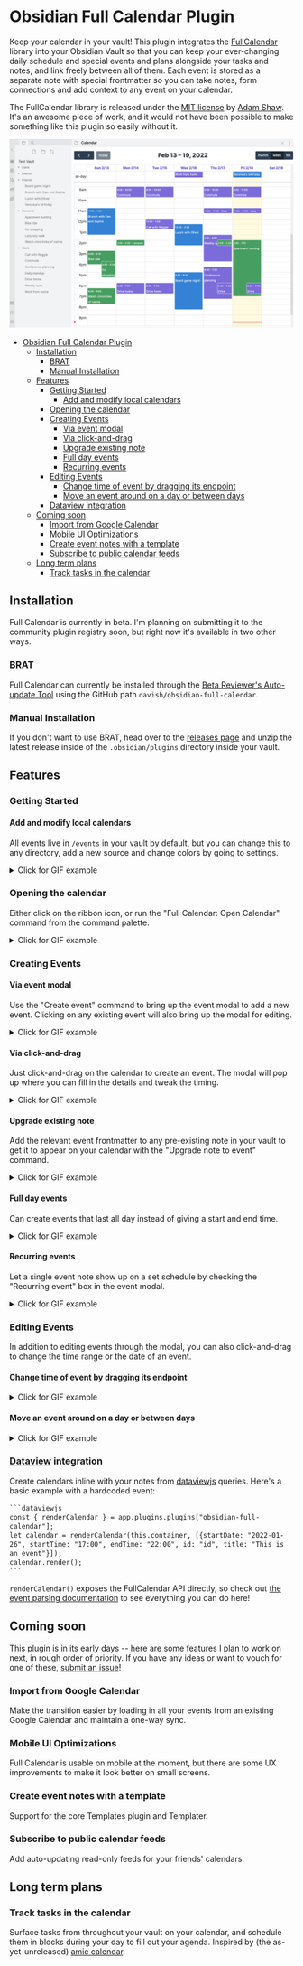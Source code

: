 # Obsidian Full Calendar Plugin

Keep your calendar in your vault! This plugin integrates the [FullCalendar](https://github.com/fullcalendar/fullcalendar) library into your Obsidian Vault so that you can keep your ever-changing daily schedule and special events and plans alongside your tasks and notes, and link freely between all of them. Each event is stored as a separate note with special frontmatter so you can take notes, form connections and add context to any event on your calendar.

The FullCalendar library is released under the [MIT license](https://github.com/fullcalendar/fullcalendar/blob/master/LICENSE.txt) by [Adam Shaw](https://github.com/arshaw). It's an awesome piece of work, and it would not have been possible to make something like this plugin so easily without it.

![Sample Calendar](docs/assets/sample-calendar.png)

- [Obsidian Full Calendar Plugin](#obsidian-full-calendar-plugin)
  - [Installation](#installation)
    - [BRAT](#brat)
    - [Manual Installation](#manual-installation)
  - [Features](#features)
    - [Getting Started](#getting-started)
      - [Add and modify local calendars](#add-and-modify-local-calendars)
    - [Opening the calendar](#opening-the-calendar)
    - [Creating Events](#creating-events)
      - [Via event modal](#via-event-modal)
      - [Via click-and-drag](#via-click-and-drag)
      - [Upgrade existing note](#upgrade-existing-note)
      - [Full day events](#full-day-events)
      - [Recurring events](#recurring-events)
    - [Editing Events](#editing-events)
      - [Change time of event by dragging its endpoint](#change-time-of-event-by-dragging-its-endpoint)
      - [Move an event around on a day or between days](#move-an-event-around-on-a-day-or-between-days)
    - [Dataview integration](#dataview-integration)
  - [Coming soon](#coming-soon)
    - [Import from Google Calendar](#import-from-google-calendar)
    - [Mobile UI Optimizations](#mobile-ui-optimizations)
    - [Create event notes with a template](#create-event-notes-with-a-template)
    - [Subscribe to public calendar feeds](#subscribe-to-public-calendar-feeds)
  - [Long term plans](#long-term-plans)
    - [Track tasks in the calendar](#track-tasks-in-the-calendar)

## Installation

Full Calendar is currently in beta. I'm planning on submitting it to the community plugin registry soon, but right now it's available in two other ways.

### BRAT

Full Calendar can currently be installed through the [Beta Reviewer's Auto-update Tool](https://github.com/TfTHacker/obsidian42-brat) using the GitHub path `davish/obsidian-full-calendar`.

### Manual Installation

If you don't want to use BRAT, head over to the [releases page](https://github.com/davish/obsidian-full-calendar/releases) and unzip the latest release inside of the `.obsidian/plugins` directory inside your vault.

## Features

### Getting Started

#### Add and modify local calendars

All events live in `/events` in your vault by default, but you can change this to any directory, add a new source and change colors by going to settings.

<details>
<summary>Click for GIF example</summary>
<img src='docs/assets/add-calendar-source.gif'>
</details>

### Opening the calendar

Either click on the ribbon icon, or run the "Full Calendar: Open Calendar" command from the command palette.

<details>
<summary>Click for GIF example</summary>
<img src='docs/assets/open-calendar.gif'>
</details>

### Creating Events

#### Via event modal

Use the "Create event" command to bring up the event modal to add a new event. Clicking on any existing event will also bring up the modal for editing.

<details>
<summary>Click for GIF example</summary>
<img src='docs/assets/create-event-modal.gif'>
</details>

#### Via click-and-drag

Just click-and-drag on the calendar to create an event. The modal will pop up where you can fill in the details and tweak the timing.

<details>
<summary>Click for GIF example</summary>
<img src='docs/assets/create-event.gif'>
</details>

#### Upgrade existing note

Add the relevant event frontmatter to any pre-existing note in your vault to get it to appear on your calendar with the "Upgrade note to event" command.

<details>
<summary>Click for GIF example</summary>
<img src='docs/assets/upgrade-note.gif'>
</details>

#### Full day events

Can create events that last all day instead of giving a start and end time.

<details>
<summary>Click for GIF example</summary>
<img src='docs/assets/create-event-fullday.gif'>
</details>

#### Recurring events

Let a single event note show up on a set schedule by checking the "Recurring event" box in the event modal.

<details>
<summary>Click for GIF example</summary>
<img src='docs/assets/create-event-recurring.gif'>
</details>

### Editing Events

In addition to editing events through the modal, you can also click-and-drag
to change the time range or the date of an event.

#### Change time of event by dragging its endpoint

<details>
<summary>Click for GIF example</summary>
<img src='docs/assets/edit-event-drag.gif'>
</details>

#### Move an event around on a day or between days

<details>
<summary>Click for GIF example</summary>
<img src='docs/assets/moving-event.gif'>
</details>

### [Dataview](https://github.com/blacksmithgu/obsidian-dataview) integration

Create calendars inline with your notes from [dataviewjs](https://blacksmithgu.github.io/obsidian-dataview/api/intro/) queries. Here's a basic example with a hardcoded event:

````
```dataviewjs
const { renderCalendar } = app.plugins.plugins["obsidian-full-calendar"];
let calendar = renderCalendar(this.container, [{startDate: "2022-01-26", startTime: "17:00", endTime: "22:00", id: "id", title: "This is an event"}]);
calendar.render();
```
````

`renderCalendar()` exposes the FullCalendar API directly, so check out [the event parsing documentation](https://fullcalendar.io/docs/event-parsing) to see everything you can do here!

## Coming soon

This plugin is in its early days -- here are some features I plan to work on next, in rough order of priority. If you have any ideas or want to vouch for one of these, [submit an issue](https://github.com/davish/obsidian-full-calendar/issues)!

### Import from Google Calendar

Make the transition easier by loading in all your events from an existing Google Calendar and maintain a one-way sync.

### Mobile UI Optimizations

Full Calendar is usable on mobile at the moment, but there are some UX improvements to make it look better on small screens.

### Create event notes with a template

Support for the core Templates plugin and Templater.

### Subscribe to public calendar feeds

Add auto-updating read-only feeds for your friends' calendars.

## Long term plans

### Track tasks in the calendar

Surface tasks from throughout your vault on your calendar, and schedule them in blocks during your day to fill out your agenda. Inspired by (the as-yet-unreleased) [amie calendar](https://amie.so).

